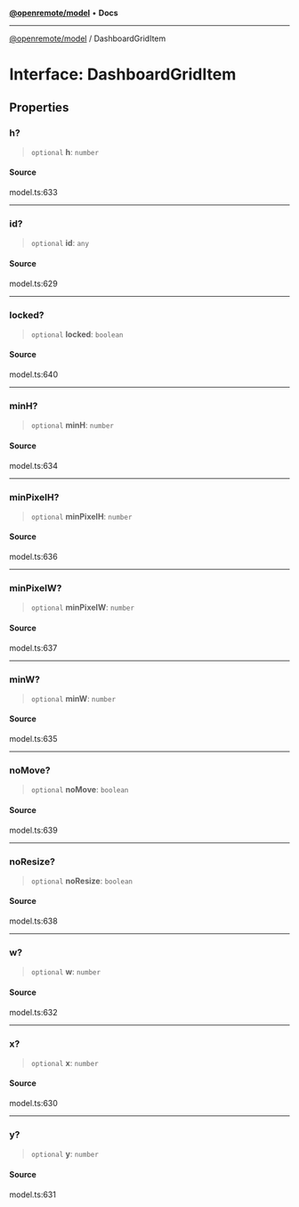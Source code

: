 [**@openremote/model**](../README.md) • **Docs**

***

[@openremote/model](../globals.md) / DashboardGridItem

# Interface: DashboardGridItem

## Properties

### h?

> `optional` **h**: `number`

#### Source

model.ts:633

***

### id?

> `optional` **id**: `any`

#### Source

model.ts:629

***

### locked?

> `optional` **locked**: `boolean`

#### Source

model.ts:640

***

### minH?

> `optional` **minH**: `number`

#### Source

model.ts:634

***

### minPixelH?

> `optional` **minPixelH**: `number`

#### Source

model.ts:636

***

### minPixelW?

> `optional` **minPixelW**: `number`

#### Source

model.ts:637

***

### minW?

> `optional` **minW**: `number`

#### Source

model.ts:635

***

### noMove?

> `optional` **noMove**: `boolean`

#### Source

model.ts:639

***

### noResize?

> `optional` **noResize**: `boolean`

#### Source

model.ts:638

***

### w?

> `optional` **w**: `number`

#### Source

model.ts:632

***

### x?

> `optional` **x**: `number`

#### Source

model.ts:630

***

### y?

> `optional` **y**: `number`

#### Source

model.ts:631
